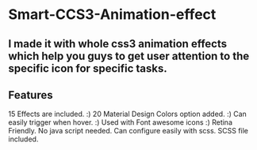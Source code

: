 # Smart-CCS3-Animation-effect

## I made  it with whole css3 animation effects which help you guys to get user attention to the specific icon for specific tasks.

## Features

15 Effects are included.  :)
20 Material Design Colors option added.  :)
Can easily trigger when hover.  :)
Used with Font awesome icons  :)
Retina Friendly.
No java script needed.
Can configure easily with scss.
SCSS file included.


